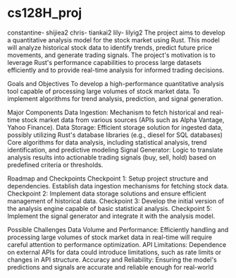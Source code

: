 # cs128H_proj

constantine- shijiea2
chris- tiankai2
lily- lilyig2
The project aims to develop a quantitative analysis model for the stock market using Rust. This model will analyze historical stock data to identify trends, predict future price movements, and generate trading signals. The project's motivation is to leverage Rust's performance capabilities to process large datasets efficiently and to provide real-time analysis for informed trading decisions.

Goals and Objectives
To develop a high-performance quantitative analysis tool capable of processing large volumes of stock market data.
To implement algorithms for trend analysis, prediction, and signal generation.

Major Components
Data Ingestion: Mechanism to fetch historical and real-time stock market data from various sources (APIs such as Alpha Vantage, Yahoo Finance).
Data Storage: Efficient storage solution for ingested data, possibly utilizing Rust's database libraries (e.g., diesel for SQL databases)
Core algorithms for data analysis, including statistical analysis, trend identification, and predictive modeling
Signal Generator: Logic to translate analysis results into actionable trading signals (buy, sell, hold) based on predefined criteria or thresholds.

Roadmap and Checkpoints
Checkpoint 1: Setup project structure and dependencies. Establish data ingestion mechanisms for fetching stock data.
Checkpoint 2: Implement data storage solutions and ensure efficient management of historical data.
Checkpoint 3: Develop the initial version of the analysis engine capable of basic statistical analysis.
Checkpoint 5: Implement the signal generator and integrate it with the analysis model.

Possible Challenges
Data Volume and Performance: Efficiently handling and processing large volumes of stock market data in real-time will require careful attention to performance optimization.
API Limitations: Dependence on external APIs for data could introduce limitations, such as rate limits or changes in API structure.
Accuracy and Reliability: Ensuring the model's predictions and signals are accurate and reliable enough for real-world
